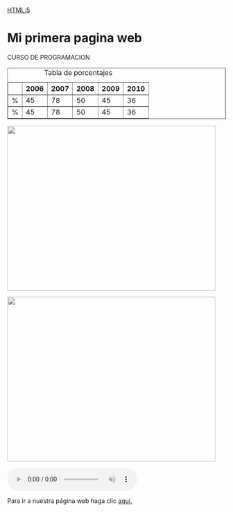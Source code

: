 <!DOCTYPE html PUBLIC "-//W3C//DTD XHTML 1.0 Transitional//EN" "http://www.w3.org/TR/xhtml1/DTD/xhtml1-transitional.dtd">
<HTML:5>
<HEAD>
<TITLE>Aprendiendo html</TITLE>
</HEAD>
<BODY>

<h1> Mi primera pagina web </h1>
<p> CURSO DE PROGRAMACION </P>

<table align="center" border="1" cellspacing="1" cellpadding="1">
  <caption>
    Tabla de porcentajes
  </caption>  
  <tr>
    <th>   </th>
    <th> 2006 </th>
    <th> 2007 </th>
    <th> 2008 </th>
    <th> 2009 </th>
    <th> 2010 </th>
  </tr> 
  <tr>
    <td> % </td>
    <td> 45 </td>
    <td> 78 </td>
    <td> 50 </td>
    <td> 45 </td>
    <td> 36 </td>
  </tr>  
<tr>
    <td> % </td>
    <td> 45 </td>
    <td> 78 </td>
    <td> 50 </td>
    <td> 45 </td>
    <td> 36 </td>
  </tr>  
</table> 

<img src= "C:\BACKUP DE HUGO\Escritorio\Escritorio\Universidad\PROGRAMACION_1_2024\
Practicas\Imagenes\JovenEspecialista.jpg" width="480" height="380"/>

<img src= "C:\BACKUP DE HUGO\Escritorio\Escritorio\Universidad\PROGRAMACION_1_2024\
Practicas\Imagenes\Hacker.jpg" width="480" height="380"/>

<audio controls autoplay loop muted> <source src="C:\BACKUP DE HUGO\Escritorio\Escritorio\Universidad\
PROGRAMACION_1_2024\Practicas\audio\One.mp3"></audio>

Para ir a nuestra página web haga clic <a href = "https://www.youtube.com/watch?v=apK2jCrfnsk" target="blank"> aquí. </a>

</BODY>
</HTML>
